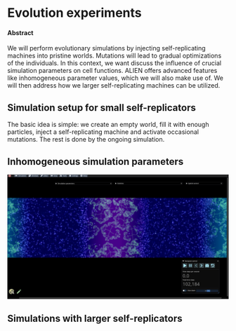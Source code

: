 # Evolution experiments

#### Abstract

We will perform evolutionary simulations by injecting self-replicating machines into pristine worlds. Mutations will lead to gradual optimizations of the individuals. In this context, we want discuss the influence of crucial simulation parameters on cell functions. ALIEN offers advanced features like inhomogeneous parameter values, which we will also make use of. We will then address how we  larger self-replicating machines can be utilized.

## Simulation setup for small self-replicators

The basic idea is simple: we create an empty world, fill it with enough particles, inject a self-replicating machine and activate occasional mutations. The rest is done by the ongoing simulation.

## Inhomogeneous simulation parameters



![](<../.gitbook/assets/inhomogeneous parameters.png>)

## Simulations with larger self-replicators
